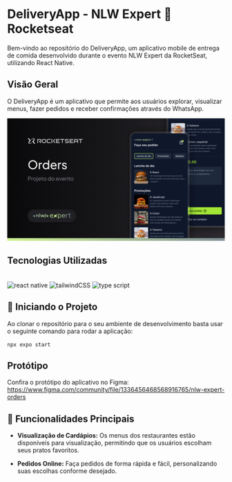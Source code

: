 # DeliveryApp - NLW Expert 💜 Rocketseat


Bem-vindo ao repositório do DeliveryApp, um aplicativo mobile de entrega de comida desenvolvido durante o evento NLW Expert da RocketSeat, utilizando React Native.

## Visão Geral


O DeliveryApp é um aplicativo que permite aos usuários explorar, visualizar menus, fazer pedidos e receber confirmações através do WhatsApp.

  ![alt text](assets/images/Thumbnail.png)

## Tecnologias Utilizadas

<div style="display: inline_block"><br>
  <img align="center" height="30" width="40" alt="react native" src="https://cdn.jsdelivr.net/gh/devicons/devicon@latest/icons/react/react-original.svg" />
  <img align="center" height="30" width="40" alt="tailwindCSS" src="https://cdn.jsdelivr.net/gh/devicons/devicon@latest/icons/tailwindcss/tailwindcss-original.svg" />
  <img align="center" height="30" width="40" alt="type script" src="https://cdn.jsdelivr.net/gh/devicons/devicon@latest/icons/typescript/typescript-original.svg" />
</div>    

## 🚀 Iniciando o Projeto

Ao clonar o repositório para o seu ambiente de desenvolvimento basta usar o seguinte comando para rodar a aplicação:

```
npx expo start

```


## Protótipo


Confira o protótipo do aplicativo no Figma: https://www.figma.com/community/file/1336456468568916765/nlw-expert-orders


## 🔨 Funcionalidades Principais


- **Visualização de Cardápios:** Os menus dos restaurantes estão disponíveis para visualização, permitindo que os usuários escolham seus pratos favoritos.

- **Pedidos Online:** Faça pedidos de forma rápida e fácil, personalizando suas escolhas conforme desejado.

